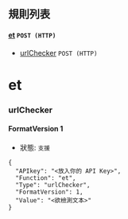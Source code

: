##  規則列表
#### [et](#et) `POST (HTTP)`
- [urlChecker](#urlchecker) `POST (HTTP)`

# et
### urlChecker
#### FormatVersion 1
- 狀態: `支援`
```
{
  "APIkey": "<放入你的 API Key>",
  "Function": "et",
  "Type": "urlChecker",
  "FormatVersion": 1,
  "Value": "<欲檢測文本>"
}
```
